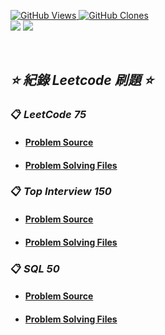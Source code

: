 <a href='https://github.com/Junwu0615/LeetCode-Practice-Record'><img alt='GitHub Views' src='https://views.whatilearened.today/views/github/Junwu0615/LeetCode-Practice-Record.svg'> 
<a href='https://github.com/Junwu0615/LeetCode-Practice-Record'><img alt='GitHub Clones' src='https://img.shields.io/badge/dynamic/json?color=success&label=Clone&query=count_total&url=https://gist.githubusercontent.com/Junwu0615/33c314047426e606a5f15e5d3a88a3e4/raw/LeetCode-Practice-Record_clone.json&logo=github'> <br>
[![](https://img.shields.io/badge/Project-Leetcode-blue.svg?style=plastic)](https://github.com/Junwu0615/LeetCode-Practice-Record)
[![](https://img.shields.io/badge/Language-Python_3.12.0-blue.svg?style=plastic)](https://www.python.org/) <br>

<br>

## *⭐ 紀錄 Leetcode 刷題 ⭐*


### 📋 *LeetCode 75*
- #### [Problem Source](https://leetcode.com/studyplan/leetcode-75/)
- #### [Problem Solving Files](./ans/leetcode_75)

### 📋 *Top Interview 150*
- #### [Problem Source](https://leetcode.com/studyplan/top-interview-150/)
- #### [Problem Solving Files](./ans/top_interview_150)

### 📋 *SQL 50*
- #### [Problem Source](https://leetcode.com/studyplan/top-sql-50/)
- #### [Problem Solving Files](./ans/sql_50)